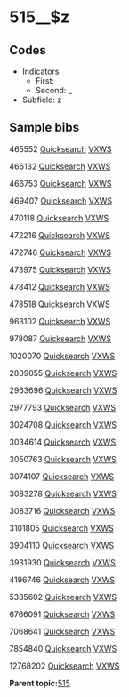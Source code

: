 # 515\_\_$z

## Codes

-   Indicators
    -   First: \_
    -   Second: \_
-   Subfield: z

## Sample bibs

465552 [Quicksearch](https://search.library.yale.edu/catalog/465552) [VXWS](http://prodorbis.library.yale.edu:7014/vxws/GetHoldingsService?bibId=465552)

466132 [Quicksearch](https://search.library.yale.edu/catalog/466132) [VXWS](http://prodorbis.library.yale.edu:7014/vxws/GetHoldingsService?bibId=466132)

466753 [Quicksearch](https://search.library.yale.edu/catalog/466753) [VXWS](http://prodorbis.library.yale.edu:7014/vxws/GetHoldingsService?bibId=466753)

469407 [Quicksearch](https://search.library.yale.edu/catalog/469407) [VXWS](http://prodorbis.library.yale.edu:7014/vxws/GetHoldingsService?bibId=469407)

470118 [Quicksearch](https://search.library.yale.edu/catalog/470118) [VXWS](http://prodorbis.library.yale.edu:7014/vxws/GetHoldingsService?bibId=470118)

472216 [Quicksearch](https://search.library.yale.edu/catalog/472216) [VXWS](http://prodorbis.library.yale.edu:7014/vxws/GetHoldingsService?bibId=472216)

472746 [Quicksearch](https://search.library.yale.edu/catalog/472746) [VXWS](http://prodorbis.library.yale.edu:7014/vxws/GetHoldingsService?bibId=472746)

473975 [Quicksearch](https://search.library.yale.edu/catalog/473975) [VXWS](http://prodorbis.library.yale.edu:7014/vxws/GetHoldingsService?bibId=473975)

478412 [Quicksearch](https://search.library.yale.edu/catalog/478412) [VXWS](http://prodorbis.library.yale.edu:7014/vxws/GetHoldingsService?bibId=478412)

478518 [Quicksearch](https://search.library.yale.edu/catalog/478518) [VXWS](http://prodorbis.library.yale.edu:7014/vxws/GetHoldingsService?bibId=478518)

963102 [Quicksearch](https://search.library.yale.edu/catalog/963102) [VXWS](http://prodorbis.library.yale.edu:7014/vxws/GetHoldingsService?bibId=963102)

978087 [Quicksearch](https://search.library.yale.edu/catalog/978087) [VXWS](http://prodorbis.library.yale.edu:7014/vxws/GetHoldingsService?bibId=978087)

1020070 [Quicksearch](https://search.library.yale.edu/catalog/1020070) [VXWS](http://prodorbis.library.yale.edu:7014/vxws/GetHoldingsService?bibId=1020070)

2809055 [Quicksearch](https://search.library.yale.edu/catalog/2809055) [VXWS](http://prodorbis.library.yale.edu:7014/vxws/GetHoldingsService?bibId=2809055)

2963696 [Quicksearch](https://search.library.yale.edu/catalog/2963696) [VXWS](http://prodorbis.library.yale.edu:7014/vxws/GetHoldingsService?bibId=2963696)

2977793 [Quicksearch](https://search.library.yale.edu/catalog/2977793) [VXWS](http://prodorbis.library.yale.edu:7014/vxws/GetHoldingsService?bibId=2977793)

3024708 [Quicksearch](https://search.library.yale.edu/catalog/3024708) [VXWS](http://prodorbis.library.yale.edu:7014/vxws/GetHoldingsService?bibId=3024708)

3034614 [Quicksearch](https://search.library.yale.edu/catalog/3034614) [VXWS](http://prodorbis.library.yale.edu:7014/vxws/GetHoldingsService?bibId=3034614)

3050763 [Quicksearch](https://search.library.yale.edu/catalog/3050763) [VXWS](http://prodorbis.library.yale.edu:7014/vxws/GetHoldingsService?bibId=3050763)

3074107 [Quicksearch](https://search.library.yale.edu/catalog/3074107) [VXWS](http://prodorbis.library.yale.edu:7014/vxws/GetHoldingsService?bibId=3074107)

3083278 [Quicksearch](https://search.library.yale.edu/catalog/3083278) [VXWS](http://prodorbis.library.yale.edu:7014/vxws/GetHoldingsService?bibId=3083278)

3083716 [Quicksearch](https://search.library.yale.edu/catalog/3083716) [VXWS](http://prodorbis.library.yale.edu:7014/vxws/GetHoldingsService?bibId=3083716)

3101805 [Quicksearch](https://search.library.yale.edu/catalog/3101805) [VXWS](http://prodorbis.library.yale.edu:7014/vxws/GetHoldingsService?bibId=3101805)

3904110 [Quicksearch](https://search.library.yale.edu/catalog/3904110) [VXWS](http://prodorbis.library.yale.edu:7014/vxws/GetHoldingsService?bibId=3904110)

3931930 [Quicksearch](https://search.library.yale.edu/catalog/3931930) [VXWS](http://prodorbis.library.yale.edu:7014/vxws/GetHoldingsService?bibId=3931930)

4196746 [Quicksearch](https://search.library.yale.edu/catalog/4196746) [VXWS](http://prodorbis.library.yale.edu:7014/vxws/GetHoldingsService?bibId=4196746)

5385602 [Quicksearch](https://search.library.yale.edu/catalog/5385602) [VXWS](http://prodorbis.library.yale.edu:7014/vxws/GetHoldingsService?bibId=5385602)

6766091 [Quicksearch](https://search.library.yale.edu/catalog/6766091) [VXWS](http://prodorbis.library.yale.edu:7014/vxws/GetHoldingsService?bibId=6766091)

7068641 [Quicksearch](https://search.library.yale.edu/catalog/7068641) [VXWS](http://prodorbis.library.yale.edu:7014/vxws/GetHoldingsService?bibId=7068641)

7854840 [Quicksearch](https://search.library.yale.edu/catalog/7854840) [VXWS](http://prodorbis.library.yale.edu:7014/vxws/GetHoldingsService?bibId=7854840)

12768202 [Quicksearch](https://search.library.yale.edu/catalog/12768202) [VXWS](http://prodorbis.library.yale.edu:7014/vxws/GetHoldingsService?bibId=12768202)

**Parent topic:**[515](../../tags/515/515.md)

